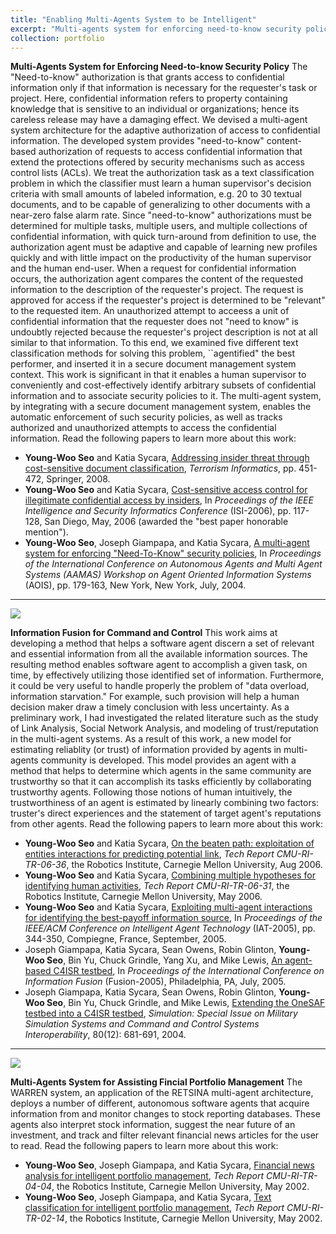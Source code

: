 ```yaml
---
title: "Enabling Multi-Agents System to be Intelligent"
excerpt: "Multi-agents system for enforcing need-to-know security policy, information fusion for command and control, multi-agents system for assisting financial portfolio management."
collection: portfolio
---
```


**Multi-Agents System for Enforcing Need-to-know Security Policy** The "Need-to-know" authorization is that grants access to confidential information only if that information is necessary for the requester's task or project. Here, confidential information refers to property containing knowledge that is sensitive to an individual or organizations; hence its careless release may have a damaging effect. We devised a multi-agent system architecture for the adaptive authorization of access to confidential information. The developed system provides "need-to-know" content-based authorization of requests to access confidential information that extend the protections offered by security mechanisms such as access control lists (ACLs). We treat the authorization task as a text classification problem in which the classifier must learn a human supervisor's decision criteria with small amounts of labeled information, e.g. 20 to 30 textual documents, and to be capable of generalizing to other documents with a near-zero false alarm rate. Since "need-to-know" authorizations must be determined for multiple tasks, multiple users, and multiple collections of confidential information, with quick turn-around from definition to use, the authorization agent must be adaptive and capable of learning new profiles quickly and with little impact on the productivity of the human supervisor and the human end-user. When a request for confidential information occurs, the authorization agent compares the content of the requested information to the description of the requester's project. The request is approved for access if the requester's project is determined to be "relevant" to the requested item. An unauthorized attempt to acceess a unit of confidential information that the requester does not "need to know" is undoubtly rejected because the requester's project description is not at all similar to that information. To this end, we examined five different text classification methods for solving this problem, ``agentified" the best performer, and inserted it in a secure document management system context. This work is significant in that it enables a human supervisor to conveniently and cost-effectively identify arbitrary subsets of confidential information and to associate security policies to it. The multi-agent system, by integrating with a secure document management system, enables the automatic enforcement of such security policies, as well as tracks authorized and unauthorized attempts to access the confidential information. Read the following papers to learn more about this work:
* **Young-Woo Seo** and Katia Sycara, [Addressing insider threat through cost-sensitive document classification](https://link.springer.com/chapter/10.1007%2F978-0-387-71613-8_21), *Terrorism Informatics*, pp. 451-472, Springer, 2008.
* **Young-Woo Seo** and Katia Sycara, [Cost-sensitive access control for illegitimate confidential access by insiders](https://link.springer.com/chapter/10.1007%2F11760146_11), In *Proceedings of the IEEE Intelligence and Security Informatics Conference* (ISI-2006), pp. 117-128, San Diego, May, 2006 (awarded the "best paper honorable mention"). 
* **Young-Woo Seo**, Joseph Giampapa, and Katia Sycara, [A multi-agent system for enforcing "Need-To-Know" security policies](https://www.ri.cmu.edu/publications/a-multi-agent-system-for-enforcing-need-to-know-security-policies/), In *Proceedings of the International Conference on Autonomous Agents and Multi Agent Systems (AAMAS) Workshop on Agent Oriented Information Systems* (AOIS), pp. 179-163, New York, New York, July, 2004.

------

<img src="/images/pret.jpg"/>

**Information Fusion for Command and Control** This work aims at developing a method that helps a software agent discern a set of relevant and essential information from all the available information sources. The resulting method enables software agent to accomplish a given task, on time, by effectively utilizing those identified set of information. Furthermore, it could be very useful to handle properly the problem of "data overload, information starvation." For example, such provision will help a human decision maker draw a timely conclusion with less uncertainty. As a preliminary work, I had investigated the related literature such as the study of Link Analysis, Social Network Analysis, and modeling of trust/reputation in the multi-agent systems. As a result of this work, a new model for estimating reliablity (or trust) of information provided by agents in multi-agents community is developed. This model provides an agent with a method that helps to determine which agents in the same community are trustworthy so that it can accomplish its tasks efficiently by collaborating trustworthy agents. Following those notions of human intuitively, the trustworthiness of an agent is estimated by linearly combining two factors: truster's direct experiences and the statement of target agent's reputations from other agents. Read the following papers to learn more about this work:

* **Young-Woo Seo** and Katia Sycara, [On the beaten path: exploitation of entities interactions for predicting potential link](https://www.ri.cmu.edu/publications/on-the-beaten-path-exploitation-of-entities-interactions-for-predicting-potential-link/), *Tech Report CMU-RI-TR-06-36*, the Robotics Institute, Carnegie Mellon University, Aug 2006.
* **Young-Woo Seo** and Katia Sycara, [Combining multiple hypotheses for identifying human activities](https://www.ri.cmu.edu/publications/combining-multiple-hypotheses-for-identifying-human-activities/), *Tech Report CMU-RI-TR-06-31*, the Robotics Institute, Carnegie Mellon University, May 2006.
* **Young-Woo Seo** and Katia Sycara, [Exploiting multi-agent interactions for identifying the best-payoff information source](https://ieeexplore.ieee.org/document/1565564/), In *Proceedings of the IEEE/ACM Conference on Intelligent Agent Technology* (IAT-2005), pp. 344-350, Compiegne, France, September, 2005. 
* Joseph Giampapa, Katia Sycara, Sean Owens, Robin Glinton, **Young-Woo Seo**, Bin Yu, Chuck Grindle, Yang Xu, and Mike Lewis, [An agent-based C4ISR testbed](https://ieeexplore.ieee.org/document/1592030/), In *Proceedings of the International Conference on Information Fusion* (Fusion-2005), Philadelphia, PA, July, 2005.
* Joseph Giampapa, Katia Sycara, Sean Owens, Robin Glinton, **Young-Woo Seo**, Bin Yu, Chuck Grindle, and Mike Lewis, [Extending the OneSAF testbed into a C4ISR testbed](http://journals.sagepub.com/doi/10.1177/0037549704050348), *Simulation: Special Issue on Military Simulation Systems and Command and Control Systems Interoperability*, 80(12): 681-691, 2004. 

------

<img src="/images/warren.jpg"/>

**Multi-Agents System for Assisting Fincial Portfolio Management** The WARREN system, an application of the RETSINA multi-agent architecture, deploys a number of different, autonomous software agents that acquire information from and monitor changes to stock reporting databases. These agents also interpret stock information, suggest the near future of an investment, and track and filter relevant financial news articles for the user to read. Read the following papers to learn more about this work: 
* **Young-Woo Seo**, Joseph Giampapa, and Katia Sycara, [Financial news analysis for intelligent portfolio management](https://www.ri.cmu.edu/publications/financial-news-analysis-for-intelligent-portfolio-management/), *Tech Report CMU-RI-TR-04-04*, the Robotics Institute, Carnegie Mellon University, May 2002.
* **Young-Woo Seo**, Joseph Giampapa, and Katia Sycara, [Text classification for intelligent portfolio management](https://www.ri.cmu.edu/publication_view.html?pub_id=3976), *Tech Report CMU-RI-TR-02-14*, the Robotics Institute, Carnegie Mellon University, May 2002.
